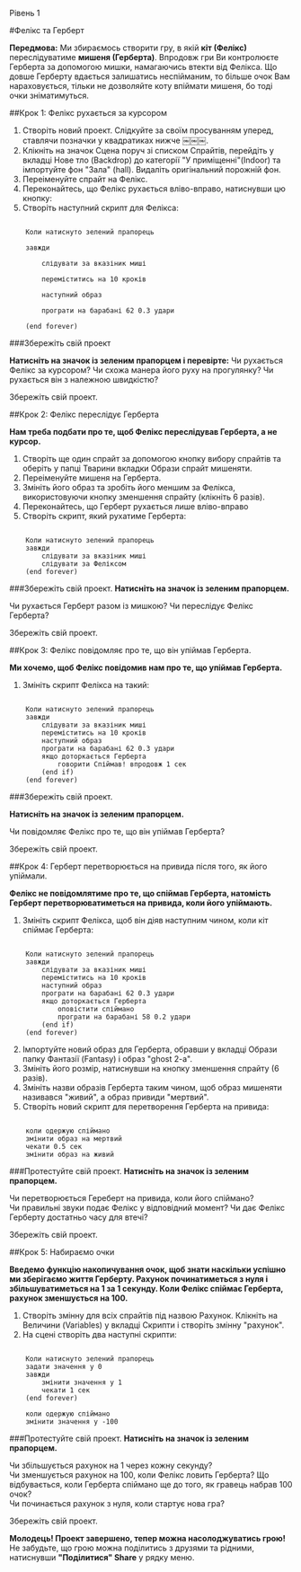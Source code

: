 Рівень 1

#Фелікс та Герберт

__Передмова:__
Ми збираємось створити гру, в якій __кіт (Фелікс)__ переслідуватиме __мишеня (Герберта)__. Впродовж гри Ви контролюєте Герберта за допомогою мишки, намагаючись втекти від Фелікса.  Що довше Герберту вдається залишатись неспійманим, то більше очок Вам нараховується, тільки не дозволяйте коту впіймати мишеня, бо тоді очки зніматимуться.

##Крок 1: Фелікс рухається за курсором

1. Створіть новий проект. Слідкуйте за своїм просуванням уперед, ставлячи позначки у квадратиках нижче ￼￼￼. 
2. Клікніть на значок Сцена поруч зі списком Спрайтів, перейдіть у вкладці Нове тло (Backdrop) до категорії "У приміщенні"(Indoor) та імпортуйте фон "Зала" (hall). Видаліть оригінальний порожній фон.
2. Переіменуйте спрайт на Фелікс.
3. Переконайтесь, що Фелікс рухається вліво-вправо, натиснувши цю кнопку:
4. Створіть наступний скрипт для Фелікса:

```scratch

	Коли натиснуто зелений прапорець

	завжди

		слідувати за вказіник миші

		переміститись на 10 кроків

		наступний образ

		програти на барабані 62 0.3 удари

	(end forever)
```
		
###Збережіть свій проект

__Натисніть на значок із зеленим прапорцем і перевірте:__
Чи рухається Фелікс за курсором? Чи схожа манера його руху на прогулянку? Чи рухається він з належною швидкістю? 

Збережіть свій проект.

##Крок 2: Фелікс переслідує Герберта

__Нам треба подбати про те, щоб Фелікс переслідував Герберта, а не курсор.__

1. Створіть ще один спрайт за допомогою кнопку вибору спрайтів та оберіть у папці Тварини вкладки Образи спрайт мишеняти.
2. Переіменуйте мишеня на Герберта.
3. Змініть його образ та зробіть його меншим за Фелікса, використовуючи кнопку зменшення спрайту (клікніть 6 разів).
4. Переконайтесь, що Герберт рухається лише вліво-вправо
5. Створіть скрипт, який рухатиме Герберта:

```scratch
	
	Коли натиснуто зелений прапорець
	завжди
		слідувати за вказіник миші
		слідувати за Феліксом
	(end forever)
```

###Збережіть свій проект.
__Натисніть на значок із зеленим прапорцем.__

Чи рухається Герберт разом із мишкою? Чи переслідує Фелікс Герберта?

Збережіть свій проект.

##Крок 3: Фелікс повідомляє про те, що він упіймав Герберта.

__Ми хочемо, щоб Фелікс повідомив нам про те, що  упіймав Герберта.__


1. Змініть скрипт Фелікса на такий:

```scratch
	
	Коли натиснуто зелений прапорець
	завжди
		слідувати за вказіник миші
		переміститись на 10 кроків
		наступний образ
		програти на барабані 62 0.3 удари
		якщо доторкається Герберта
			говорити Спіймав! впродовж 1 сек
		(end if)
	(end forever)
```

###Збережіть свій проект.

__Натисніть на значок із зеленим прапорцем.__

Чи повідомляє Фелікс про те, що він упіймав Герберта?

Збережіть свій проект.

##Крок 4: Герберт перетворюється на привида після того, як його упіймали. 

__Фелікс не повідомлятиме про те, що спіймав Герберта, натомість Герберт перетворюватиметься на привида, коли його упіймають.__

1. Змініть скрипт Фелікса, щоб він діяв наступним чином, коли кіт спіймає Герберта:

```scratch
	
	Коли натиснуто зелений прапорець
	завжди
		слідувати за вказіник миші
		переміститись на 10 кроків
		наступний образ
		програти на барабані 62 0.3 удари
		якщо доторкається Герберта
			оповістити спіймано
			програти на барабані 58 0.2 удари
		(end if)
	(end forever)
```
2. Імпортуйте новий образ для Герберта, обравши у вкладці Образи папку Фантазії (Fantasy) і образ "ghost 2-a".
3. Змініть його розмір, натиснувши на кнопку зменшення спрайту (6 разів).
4. Змініть назви образів Герберта таким чином, щоб образ мишеняти називався "живий", а образ привиди "мертвий".
5. Створіть новий скрипт для перетворення Герберта на привида:

```scratch
	
	коли одержую спіймано
	змінити образ на мертвий
	чекати 0.5 сек
	змінити образ на живий
```
	
###Протестуйте свій проект.
__Натисніть на значок із зеленим прапорцем.__

Чи перетворюється Гереберт на привида, коли його спіймано?  
Чи правильні звуки подає Фелікс у відповідний момент? 
Чи дає Фелікс Герберту достатньо часу для втечі?

Збережіть свій проект.

##Крок 5: Набираємо очки


__Введемо функцію накопичування очок, щоб знати наскільки успішно ми зберігаємо життя Герберту. 
Рахунок починатиметься з нуля і збільшуватиметься на 1 за 1 секунду. Коли Фелікс спіймає Герберта, рахунок зменшується на 100.__

1. Створіть змінну для всіх спрайтів під назвою Рахунок. Клікніть на Величини (Variables) у вкладці Скрипти і створіть змінну "рахунок".
2. На сцені створіть два наступні скрипти:

```scratch
	
	Коли натиснуто зелений прапорець
	задати значення у 0
	завжди
		змінити значення у 1
		чекати 1 сек
	(end forever)
	
	коли одержую спіймано
	змінити значення у -100
```
	
###Протестуйте свій проект.
__Натисніть на значок із зеленим прапорцем.__

Чи збільшується рахунок на 1 через кожну секунду?  
Чи зменшується рахунок на 100, коли Фелікс ловить Герберта? 
Що відбувається, коли Герберта спіймано ще до того, як гравець набрав 100 очок?  
Чи починається рахунок з нуля, коли стартує нова гра?

Збережіть свій проект.

__Молодець! Проект завершено, тепер можна насолоджуватись грою!__
Не забудьте, що грою можна поділитись з друзями та рідними, натиснувши __"Поділитися" Share__ у рядку меню.
